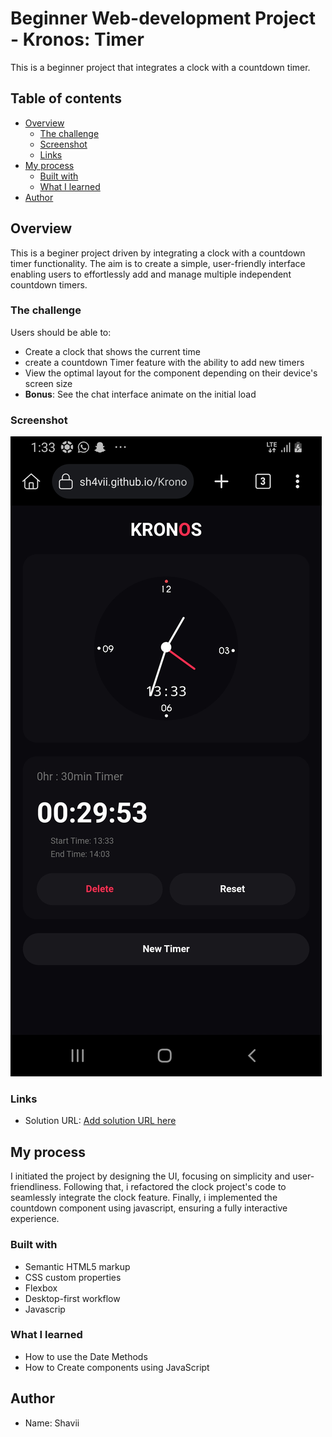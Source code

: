 # Beginner Web-development Project - Kronos: Timer 

This is a beginner project that integrates a clock with a countdown timer.

## Table of contents

- [Overview](#overview)
  - [The challenge](#the-challenge)
  - [Screenshot](#screenshot)
  - [Links](#links)
- [My process](#my-process)
  - [Built with](#built-with)
  - [What I learned](#what-i-learned)
- [Author](#author)



## Overview
  This is a beginer project driven by integrating a clock with a countdown timer functionality. The aim is to create a simple, user-friendly interface enabling users to effortlessly add and manage multiple independent countdown timers.
### The challenge
Users should be able to:

- Create a clock that shows the current time
- create a countdown Timer feature with the ability to add new timers
- View the optimal layout for the component depending on their device's screen size
- **Bonus**: See the chat interface animate on the initial load

### Screenshot

![Preview](./Screenshot.jpg)



### Links

- Solution URL: [Add solution URL here](https://sh4vii.github.io/Kronos/)


## My process
 I initiated the project by designing the UI, focusing on simplicity and user-friendliness. Following that, i refactored the clock project's code to seamlessly integrate the clock feature. Finally, i implemented the countdown component using javascript, ensuring a fully interactive experience.

### Built with

- Semantic HTML5 markup
- CSS custom properties
- Flexbox
- Desktop-first workflow
- Javascrip

### What I learned

- How to use the Date Methods
- How to Create components using JavaScript


## Author

- Name: Shavii


